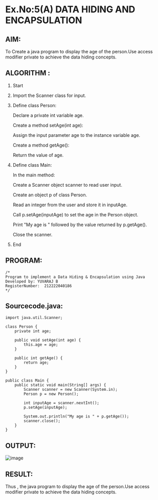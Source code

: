 # Ex.No:5(A) DATA HIDING AND ENCAPSULATION

## AIM:

To Create a java program to display the age of the person.Use access modifier private to achieve the data hiding concepts.

## ALGORITHM :

1. Start

2. Import the Scanner class for input.

3. Define class Person:

   Declare a private int variable age.

   Create a method setAge(int age):

   Assign the input parameter age to the instance variable age.

   Create a method getAge():

   Return the value of age.

4. Define class Main:

   In the main method:

   Create a Scanner object scanner to read user input.

   Create an object p of class Person.

   Read an integer from the user and store it in inputAge.

   Call p.setAge(inputAge) to set the age in the Person object.

   Print "My age is " followed by the value returned by p.getAge().

   Close the scanner.

5. End

## PROGRAM:

```
/*
Program to implement a Data Hiding & Encapsulation using Java
Developed by: YUVARAJ B
RegisterNumber:  212222040186
*/
```

## Sourcecode.java:

```
import java.util.Scanner;

class Person {
    private int age;

    public void setAge(int age) {
        this.age = age;
    }

    public int getAge() {
        return age;
    }
}

public class Main {
    public static void main(String[] args) {
        Scanner scanner = new Scanner(System.in);
        Person p = new Person();

        int inputAge = scanner.nextInt();
        p.setAge(inputAge);

        System.out.println("My age is " + p.getAge());
        scanner.close();
    }
}
```

## OUTPUT:

![image](https://github.com/user-attachments/assets/781fdc29-385a-4a25-bdb3-72d4c304f256)

## RESULT:

Thus , the java program to display the age of the person.Use access modifier private to achieve the data hiding concepts.
